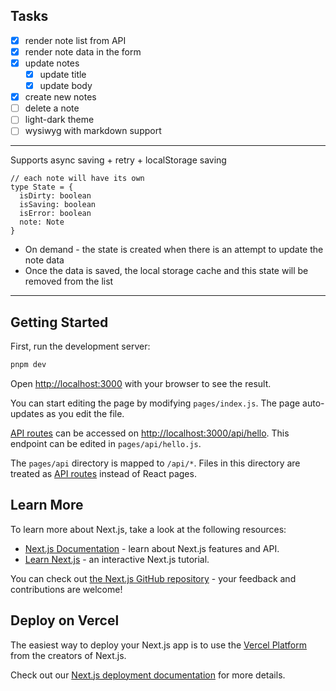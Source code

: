 ## Tasks

- [x] render note list from API
- [x] render note data in the form
- [x] update notes
  - [x] update title
  - [x] update body
- [x] create new notes
- [ ] delete a note
- [ ] light-dark theme
- [ ] wysiwyg with markdown support

---

Supports async saving + retry + localStorage saving
```tsx
// each note will have its own
type State = {
  isDirty: boolean
  isSaving: boolean
  isError: boolean
  note: Note
}
```
- On demand - the state is created when there is an attempt to update the note data
- Once the data is saved, the local storage cache and this state will be removed from the list

---

## Getting Started

First, run the development server:

```bash
pnpm dev
```

Open [http://localhost:3000](http://localhost:3000) with your browser to see the result.

You can start editing the page by modifying `pages/index.js`. The page auto-updates as you edit the file.

[API routes](https://nextjs.org/docs/api-routes/introduction) can be accessed on [http://localhost:3000/api/hello](http://localhost:3000/api/hello). This endpoint can be edited in `pages/api/hello.js`.

The `pages/api` directory is mapped to `/api/*`. Files in this directory are treated as [API routes](https://nextjs.org/docs/api-routes/introduction) instead of React pages.

## Learn More

To learn more about Next.js, take a look at the following resources:

- [Next.js Documentation](https://nextjs.org/docs) - learn about Next.js features and API.
- [Learn Next.js](https://nextjs.org/learn) - an interactive Next.js tutorial.

You can check out [the Next.js GitHub repository](https://github.com/vercel/next.js/) - your feedback and contributions are welcome!

## Deploy on Vercel

The easiest way to deploy your Next.js app is to use the [Vercel Platform](https://vercel.com/new?utm_source=github.com&utm_medium=referral&utm_campaign=turborepo-readme) from the creators of Next.js.

Check out our [Next.js deployment documentation](https://nextjs.org/docs/deployment) for more details.
